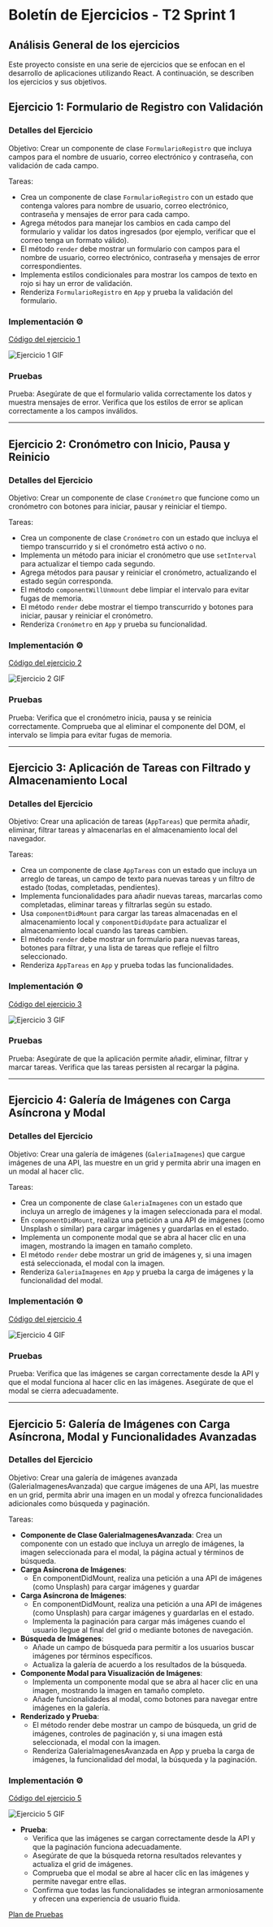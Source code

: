 # Boletín de Ejercicios - T2 Sprint 1

## Análisis General de los ejercicios
Este proyecto consiste en una serie de ejercicios que se enfocan en el desarrollo de aplicaciones utilizando React. A continuación, se describen los ejercicios y sus objetivos.

## Ejercicio 1: Formulario de Registro con Validación

### Detalles del Ejercicio
Objetivo: Crear un componente de clase `FormularioRegistro` que incluya campos para el nombre de usuario, correo electrónico y contraseña, con validación de cada campo.

Tareas:
- Crea un componente de clase `FormularioRegistro` con un estado que contenga valores para nombre de usuario, correo electrónico, contraseña y mensajes de error para cada campo.
- Agrega métodos para manejar los cambios en cada campo del formulario y validar los datos ingresados (por ejemplo, verificar que el correo tenga un formato válido).
- El método `render` debe mostrar un formulario con campos para el nombre de usuario, correo electrónico, contraseña y mensajes de error correspondientes.
- Implementa estilos condicionales para mostrar los campos de texto en rojo si hay un error de validación.
- Renderiza `FormularioRegistro` en `App` y prueba la validación del formulario.

### Implementación ⚙️
[Código del ejercicio 1](reactricardo/src/Components/FormularioRegistro.js)

![Ejercicio 1 GIF](reactricardo/videos/Ejercicio1.gif)

### Pruebas
Prueba: Asegúrate de que el formulario valida correctamente los datos y muestra mensajes de error. Verifica que los estilos de error se aplican correctamente a los campos inválidos.

---

## Ejercicio 2: Cronómetro con Inicio, Pausa y Reinicio

### Detalles del Ejercicio
Objetivo: Crear un componente de clase `Cronómetro` que funcione como un cronómetro con botones para iniciar, pausar y reiniciar el tiempo.

Tareas:
- Crea un componente de clase `Cronómetro` con un estado que incluya el tiempo transcurrido y si el cronómetro está activo o no.
- Implementa un método para iniciar el cronómetro que use `setInterval` para actualizar el tiempo cada segundo.
- Agrega métodos para pausar y reiniciar el cronómetro, actualizando el estado según corresponda.
- El método `componentWillUnmount` debe limpiar el intervalo para evitar fugas de memoria.
- El método `render` debe mostrar el tiempo transcurrido y botones para iniciar, pausar y reiniciar el cronómetro.
- Renderiza `Cronómetro` en `App` y prueba su funcionalidad.

### Implementación ⚙️
[Código del ejercicio 2](reactricardo/src/Components/Cronómetro.js)

![Ejercicio 2 GIF](reactricardo/videos/Ejercicio2.gif)

### Pruebas
Prueba: Verifica que el cronómetro inicia, pausa y se reinicia correctamente. Comprueba que al eliminar el componente del DOM, el intervalo se limpia para evitar fugas de memoria.

---

## Ejercicio 3: Aplicación de Tareas con Filtrado y Almacenamiento Local

### Detalles del Ejercicio
Objetivo: Crear una aplicación de tareas (`AppTareas`) que permita añadir, eliminar, filtrar tareas y almacenarlas en el almacenamiento local del navegador.

Tareas:
- Crea un componente de clase `AppTareas` con un estado que incluya un arreglo de tareas, un campo de texto para nuevas tareas y un filtro de estado (todas, completadas, pendientes).
- Implementa funcionalidades para añadir nuevas tareas, marcarlas como completadas, eliminar tareas y filtrarlas según su estado.
- Usa `componentDidMount` para cargar las tareas almacenadas en el almacenamiento local y `componentDidUpdate` para actualizar el almacenamiento local cuando las tareas cambien.
- El método `render` debe mostrar un formulario para nuevas tareas, botones para filtrar, y una lista de tareas que refleje el filtro seleccionado.
- Renderiza `AppTareas` en `App` y prueba todas las funcionalidades.

### Implementación ⚙️
[Código del ejercicio 3](reactricardo/src/Components/AppTareas.js)

![Ejercicio 3 GIF](reactricardo/videos/Ejercicio3.gif)

### Pruebas
Prueba: Asegúrate de que la aplicación permite añadir, eliminar, filtrar y marcar tareas. Verifica que las tareas persisten al recargar la página.

---

## Ejercicio 4: Galería de Imágenes con Carga Asíncrona y Modal

### Detalles del Ejercicio
Objetivo: Crear una galería de imágenes (`GaleriaImagenes`) que cargue imágenes de una API, las muestre en un grid y permita abrir una imagen en un modal al hacer clic.

Tareas:
- Crea un componente de clase `GaleriaImagenes` con un estado que incluya un arreglo de imágenes y la imagen seleccionada para el modal.
- En `componentDidMount`, realiza una petición a una API de imágenes (como Unsplash o similar) para cargar imágenes y guardarlas en el estado.
- Implementa un componente modal que se abra al hacer clic en una imagen, mostrando la imagen en tamaño completo.
- El método `render` debe mostrar un grid de imágenes y, si una imagen está seleccionada, el modal con la imagen.
- Renderiza `GaleriaImagenes` en `App` y prueba la carga de imágenes y la funcionalidad del modal.

### Implementación ⚙️
[Código del ejercicio 4](reactricardo/src/Components/GaleriaImagenes.js)

![Ejercicio 4 GIF](reactricardo/videos/Ejercicio4.gif)

### Pruebas
Prueba: Verifica que las imágenes se cargan correctamente desde la API y que el modal funciona al hacer clic en las imágenes. Asegúrate de que el modal se cierra adecuadamente.

---

## Ejercicio 5: Galería de Imágenes con Carga Asíncrona, Modal y Funcionalidades Avanzadas

### Detalles del Ejercicio
Objetivo: Crear una galería de imágenes avanzada (GaleriaImagenesAvanzada) que cargue imágenes de una API, las muestre en un grid, permita abrir una imagen en un modal y ofrezca funcionalidades adicionales como búsqueda y paginación.

Tareas:
- **Componente de Clase GaleriaImagenesAvanzada**: Crea un componente con un estado que incluya un arreglo de imágenes, la imagen seleccionada para el modal, la página actual y términos de búsqueda.
- **Carga Asíncrona de Imágenes**:
  - En componentDidMount, realiza una petición a una API de imágenes (como Unsplash) para cargar imágenes y guardar
- **Carga Asíncrona de Imágenes**:
  - En componentDidMount, realiza una petición a una API de imágenes (como Unsplash) para cargar imágenes y guardarlas en el estado.
  - Implementa la paginación para cargar más imágenes cuando el usuario llegue al final del grid o mediante botones de navegación.
- **Búsqueda de Imágenes**:
  - Añade un campo de búsqueda para permitir a los usuarios buscar imágenes por términos específicos.
  - Actualiza la galería de acuerdo a los resultados de la búsqueda.
- **Componente Modal para Visualización de Imágenes**:
  - Implementa un componente modal que se abra al hacer clic en una imagen, mostrando la imagen en tamaño completo.
  - Añade funcionalidades al modal, como botones para navegar entre imágenes en la galería.
- **Renderizado y Prueba**:
  - El método render debe mostrar un campo de búsqueda, un grid de imágenes, controles de paginación y, si una imagen está seleccionada, el modal con la imagen.
  - Renderiza GaleriaImagenesAvanzada en App y prueba la carga de imágenes, la funcionalidad del modal, la búsqueda y la paginación.

### Implementación ⚙️
[Código del ejercicio 5](reactricardo/src/Components/TareasComplejas.js)

![Ejercicio 5 GIF](reactricardo/videos/Ejercicio5.gif)

- **Prueba**:
  - Verifica que las imágenes se cargan correctamente desde la API y que la paginación funciona adecuadamente.
  - Asegúrate de que la búsqueda retorna resultados relevantes y actualiza el grid de imágenes.
  - Comprueba que el modal se abre al hacer clic en las imágenes y permite navegar entre ellas.
  - Confirma que todas las funcionalidades se integran armoniosamente y ofrecen una experiencia de usuario fluida.

[Plan de Pruebas](Plan_de_Pruebas.xlsx)
